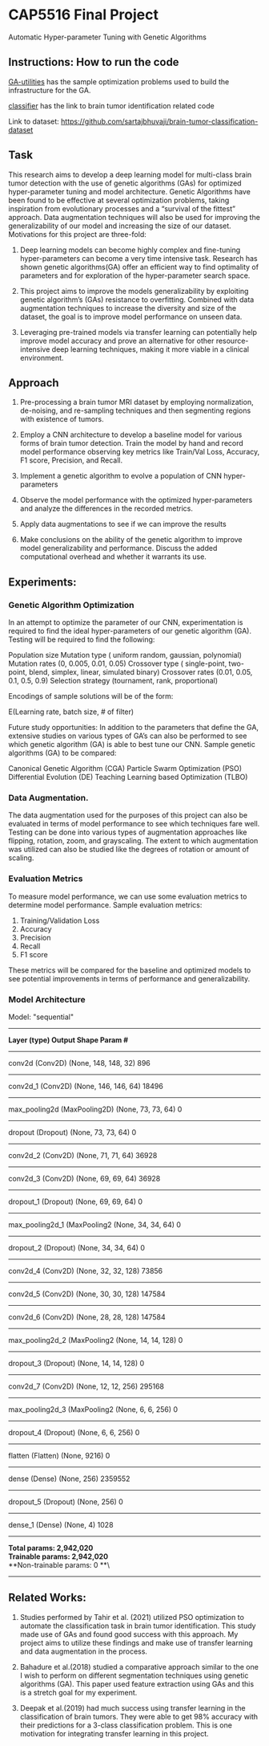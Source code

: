 # CAP5516 Final Project
Automatic Hyper-parameter Tuning with Genetic Algorithms

## Instructions: How to run the code

[GA-utilities](https://github.com/eashansingh905/cap5516-final-project/tree/main/GA-utilities) has the sample optimization problems used to build the
infrastructure for the GA.

[classifier](https://github.com/eashansingh905/cap5516-final-project/tree/main/classifier) has the link to brain tumor identification related code

Link to dataset: https://github.com/sartajbhuvaji/brain-tumor-classification-dataset

## Task
This research aims to develop a deep learning model for multi-class brain tumor detection with the use of genetic algorithms (GAs) for optimized hyper-parameter tuning and model architecture. Genetic Algorithms have been found to be effective at several optimization problems, taking inspiration from evolutionary processes and a “survival of the fittest” approach. Data augmentation techniques will also be used for improving the generalizability of our model and increasing the size of our dataset. Motivations for this project are three-fold:

1) Deep learning models can become highly complex and fine-tuning hyper-parameters can become a very time intensive task. Research has shown genetic algorithms(GA) offer an efficient way to find optimality of parameters and for exploration of the hyper-parameter search space.

2) This project aims to improve the models generalizability by exploiting genetic algorithm’s (GAs) resistance to overfitting. Combined with data augmentation techniques to increase the diversity and size of the dataset, the goal is to improve model performance on unseen data. 

3) Leveraging pre-trained models via transfer learning can potentially help improve model accuracy and prove an alternative for other resource-intensive deep learning techniques, making it more viable in a clinical environment.

## Approach

1) Pre-processing a brain tumor MRI dataset by employing normalization, de-noising, and re-sampling techniques and then segmenting regions with existence of tumors. 

2) Employ a CNN architecture to develop a baseline model for various forms of brain tumor detection. Train the model by hand and record model performance observing key metrics like Train/Val Loss, Accuracy, F1 score, Precision, and Recall. 

3) Implement a genetic algorithm to evolve a population of CNN hyper-parameters

4) Observe the model performance with the optimized hyper-parameters and analyze the differences in the recorded metrics.

5) Apply data augmentations to see if we can improve the results

6) Make conclusions on the ability of the genetic algorithm to improve model generalizability and performance. Discuss the added computational overhead and whether it warrants its use. 

## Experiments: 

### Genetic Algorithm Optimization
In an attempt to optimize the parameter of our CNN, experimentation is required to find the ideal hyper-parameters of our genetic algorithm (GA). Testing will be required to find the following:

Population size 
Mutation type ( uniform random, gaussian, polynomial) 
Mutation rates (0, 0.005, 0.01, 0.05)
Crossover type ( single-point, two-point, blend, simplex, linear, simulated binary) 
Crossover rates  (0.01, 0.05, 0.1, 0.5, 0.9)
Selection strategy (tournament, rank, proportional) 

Encodings of sample solutions will be of the form:

E(Learning rate, batch size, # of filter)

Future study opportunities: 
In addition to the parameters that define the GA, extensive studies on various types of GA’s can also be performed to see which genetic algorithm (GA) is able to best tune our CNN. Sample genetic algorithms (GA) to be compared: 

Canonical Genetic Algorithm (CGA)
Particle Swarm Optimization (PSO)
Differential Evolution (DE)
Teaching Learning based Optimization (TLBO)

###  Data Augmentation. 

The data augmentation used for the purposes of this project can also be evaluated in terms of model performance to see which techniques fare well. Testing can be done into various types of augmentation approaches like flipping, rotation, zoom, and grayscaling. The extent to which augmentation was utilized can also be studied like the degrees of rotation or amount of scaling.

### Evaluation Metrics

To measure model performance, we can use some evaluation metrics to determine model performance. Sample evaluation metrics:

1) Training/Validation Loss
2) Accuracy
3) Precision
4) Recall
5) F1 score 

These metrics will be compared for the baseline and optimized models to see potential improvements in terms of performance
and generalizability.

### Model Architecture 
Model: "sequential"
_________________________________________________________________
**Layer (type)                 Output Shape              Param #**
_________________________________________________________________
conv2d (Conv2D)              (None, 148, 148, 32)      896       
_________________________________________________________________
conv2d_1 (Conv2D)            (None, 146, 146, 64)      18496     
_________________________________________________________________
max_pooling2d (MaxPooling2D) (None, 73, 73, 64)        0         
_________________________________________________________________
dropout (Dropout)            (None, 73, 73, 64)        0         
_________________________________________________________________
conv2d_2 (Conv2D)            (None, 71, 71, 64)        36928     
_________________________________________________________________
conv2d_3 (Conv2D)            (None, 69, 69, 64)        36928     
_________________________________________________________________
dropout_1 (Dropout)          (None, 69, 69, 64)        0         
_________________________________________________________________
max_pooling2d_1 (MaxPooling2 (None, 34, 34, 64)        0         
_________________________________________________________________
dropout_2 (Dropout)          (None, 34, 34, 64)        0         
_________________________________________________________________
conv2d_4 (Conv2D)            (None, 32, 32, 128)       73856     
_________________________________________________________________
conv2d_5 (Conv2D)            (None, 30, 30, 128)       147584    
_________________________________________________________________
conv2d_6 (Conv2D)            (None, 28, 28, 128)       147584    
_________________________________________________________________
max_pooling2d_2 (MaxPooling2 (None, 14, 14, 128)       0         
_________________________________________________________________
dropout_3 (Dropout)          (None, 14, 14, 128)       0         
_________________________________________________________________
conv2d_7 (Conv2D)            (None, 12, 12, 256)       295168    
_________________________________________________________________
max_pooling2d_3 (MaxPooling2 (None, 6, 6, 256)          0         
_________________________________________________________________
dropout_4 (Dropout)          (None, 6, 6, 256)          0         
_________________________________________________________________
flatten (Flatten)            (None, 9216)              0         
_________________________________________________________________
dense (Dense)                (None, 256)               2359552   
_________________________________________________________________
dropout_5 (Dropout)          (None, 256)               0         
_________________________________________________________________
dense_1 (Dense)              (None, 4)                 1028      
_________________________________________________________________
**Total params: 2,942,020** \
**Trainable params: 2,942,020** \
**Non-trainable params: 0 **\
_________________________________________________________________

## Related Works:

1) Studies performed by Tahir et al. (2021) utilized PSO optimization to automate the classification task in brain tumor identification. This study made use of GAs and found good success with this approach. My project aims to utilize these findings and make use of transfer learning and data augmentation in the process.

2) Bahadure et al.(2018) studied a comparative approach similar to the one I wish to perform on different segmentation techniques using genetic algorithms (GA). This paper used feature extraction using GAs and this is a stretch goal for my experiment. 

3) Deepak et al.(2019) had much success using transfer learning in the classification of brain tumors. They were able to get 98% accuracy with their predictions for a 3-class classification problem. This is one motivation for integrating transfer learning in this project.
